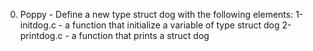 0. Poppy - Define a new type struct dog with the following elements:
1-initdog.c - a function that initialize a variable of type struct dog
2-printdog.c - a function that prints a struct dog

